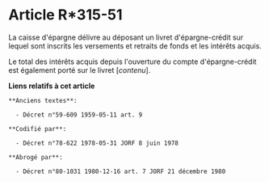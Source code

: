 # Article R*315-51

La caisse d'épargne délivre au déposant un livret d'épargne-crédit sur lequel sont inscrits les versements et retraits de
fonds et les intérêts acquis.

Le total des intérêts acquis depuis l'ouverture du compte d'épargne-crédit est également porté sur le livret [*contenu*].

**Liens relatifs à cet article**

	**Anciens textes**:

	  - Décret n°59-609 1959-05-11 art. 9

	**Codifié par**:

	  - Décret n°78-622 1978-05-31 JORF 8 juin 1978

	**Abrogé par**:

	  - Décret n°80-1031 1980-12-16 art. 7 JORF 21 décembre 1980
